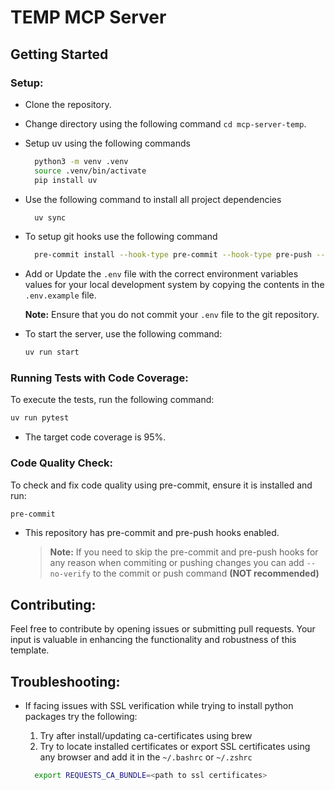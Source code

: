 # TEMP MCP Server

## Getting Started

### Setup:

- Clone the repository.
- Change directory using the following command `cd mcp-server-temp`.
- Setup uv using the following commands

  ```bash
    python3 -m venv .venv
    source .venv/bin/activate
    pip install uv
  ```

- Use the following command to install all project dependencies

  ```bash
    uv sync
  ```

- To setup git hooks use the following command

  ```bash
    pre-commit install --hook-type pre-commit --hook-type pre-push --hook-type commit-msg
  ```

- Add or Update the `.env` file with the correct environment variables values for your local development system by copying the contents in the `.env.example` file.

  **Note:** Ensure that you do not commit your `.env` file to the git repository.

- To start the server, use the following command:

  ```bash
  uv run start
  ```

### Running Tests with Code Coverage:

To execute the tests, run the following command:

```bash
uv run pytest
```

- The target code coverage is 95%.

### Code Quality Check:

To check and fix code quality using pre-commit, ensure it is installed and run:

```bash
pre-commit
```

- This repository has pre-commit and pre-push hooks enabled.

  > **Note:** If you need to skip the pre-commit and pre-push hooks for any reason when commiting or pushing changes you can add `--no-verify` to the commit or push command **(NOT recommended)**

## Contributing:

Feel free to contribute by opening issues or submitting pull requests. Your input is valuable in enhancing the functionality and robustness of this template.

## Troubleshooting:

- If facing issues with SSL verification while trying to install python packages try the following:

  1. Try after install/updating ca-certificates using brew
  2. Try to locate installed certificates or export SSL certificates using any browser and add it in the `~/.bashrc` or `~/.zshrc`

  ```bash
    export REQUESTS_CA_BUNDLE=<path to ssl certificates>
  ```
